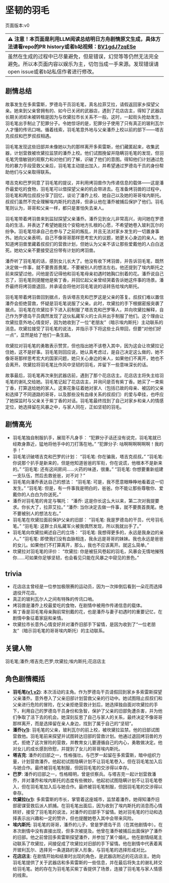 # 坚韧的羽毛
页面版本:v0
 

| :warning: 注意！本页面是利用LLM阅读总结明日方舟剧情原文生成，具体方法请看repo的PR history或者b站视频：[BV1gdJ7zqESe](https://www.bilibili.com/video/BV1gdJ7zqESe/)         |
|:----------------------------|
| 虽然在生成的过程中已尽量避免，但是错误，幻觉等等仍然无法完全避免。所以本页面内容以娱乐为主，切勿当成一手来源。发现错误请open issue或者b站私信作者进行修改。|



## 剧情总结
故事发生在多索雷斯，罗德岛干员羽毛笔，真名拉菲艾拉，请假返回家乡探望父亲。她来到父亲曾拥有的、如今已关闭的武器店，遇到了花店店主，得知了武器店长期关闭却未被转租是因为与坎黛拉市长关系不一般。这时，一起街头抢劫发生，羽毛笔出手制止了犯罪分子。令她惊讶的是，犯罪分子使用了只有真正的玻利瓦尔人才懂的传讯口哨。循着线索，羽毛笔意外地与父亲潘乔上校以前的部下——塔吉克叔叔和巴罗叔叔相遇。

羽毛笔发现这些旧部并未像她以为的那样离开多索雷斯，他们藏匿起来，收集武器，计划营救被坎黛拉监禁的潘乔上校。他们试图挽留并隐瞒羽毛笔的发现，但羽毛笔凭借敏锐的观察力和对他们的了解，识破了他们的意图。得知他们计划通过危险的暴力手段营救父亲后，羽毛笔主动提出加入，并希望通过罗德岛干员的身份帮助他们与父亲取得联系。

塔吉克和巴罗同意了羽毛笔的提议，并利用烤羽兽作为传递信息的载体——这是潘乔最爱吃的食物，羽毛笔可以借探望父亲的机会带进去。在准备烤羽兽的过程中，羽毛笔和两位叔叔分享了回忆，谈论了潘乔上校、她自己以及她的哥哥埃内斯托。叔叔们虽然不完全理解埃内斯托的选择，但承认他在潘乔被捕后保护了他们。羽毛笔则认为，哥哥和父亲一样，都只是害怕失去亲人。

羽毛笔带着烤羽兽来到监狱探望父亲潘乔。潘乔见到女儿非常高兴，询问她在罗德岛的生活，并表达了希望她能找个安稳地方扎根的心愿，不希望她卷入玻利瓦尔的纷争。羽毛笔坦承自己也参与了之前的叛乱，并且无法对家乡发生的一切置身事外。她向父亲表明，自己不像哥哥那样思考宏大的议题，她更关心身边的亲人。她知道烤羽兽里藏着叔叔们的营救计划，但她认为父亲不该让那些爱戴他的人白白送死。她劝父亲不要接受这份带有计划的烤羽兽。

潘乔听了羽毛笔的话，感到女儿长大了。他没有收下烤羽兽，并告诉羽毛笔，既然决定做一件事，就不要畏首畏尾，不要被别人的想法左右。他还提到了埃内斯托之前来探望过他，问他是否记得他和羽毛笔母亲初遇时她胸口别着的花。潘乔说自己忘了，羽毛笔则提醒他是紫丁香，并回忆起父亲曾经哭着告诉她这件事的场景。潘乔最终将烤羽兽退回，并承诺会将他对羽毛笔说的话转告给埃内斯托。

羽毛笔带着烤羽兽回到据点，告诉塔吉克和巴罗这是父亲的答复。叔叔们难以置信潘乔会拒绝营救，怀疑是羽毛笔说服了父亲。此时，坎黛拉的手下根据密报突袭了据点。羽毛笔在坎黛拉手下进入前制服了塔吉克和巴罗等人，并向坎黛拉解释，自己作为罗德岛干员偶然发现了这伙私藏军火的士兵并出手制服了他们。这个理由让坎黛拉意外地心情变好，因为她收到了一位“老朋友”（暗示埃内斯托）主动联系的消息。坎黛拉接受了羽毛笔的说法，并指示手下将这些士兵带回，但要“对他们好一点”，显然是给了他们一条生路。

坎黛拉对羽毛笔的勇敢表示赞赏，但也指出她不该卷入其中，因为这会让坎黛拉记住她，这不是好事。羽毛笔则回应说，她认真考虑过，是自己决定这么做的，她不像哥哥那样思考宏大的国家问题，她只关心身边的亲人，如果他们不离开，她也不会离开。坎黛拉将羽毛笔比作风中坚韧的羽毛，并留下一些意味深长的话。

故事最后，羽毛笔再次来到武器店前，遇到了那个花店店主。花店店主将失主给羽毛笔的谢礼交给她。羽毛笔记起了花店店主，并询问是否有紫丁香。她买了一束紫丁香，打算送给她的家人。这束花象征着她对家人（包括已故的母亲、被囚的父亲和选择了不同道路的哥哥，以及那些没有血缘关系的叔叔们）的爱与牵挂，也呼应了她探监时与父亲关于紫丁香的对话。羽毛笔最终找到了自己对家乡和亲人的情感定位，她选择留在风暴之中，与家人同在，正如坚韧的羽毛。
## 剧情高光
- 羽毛笔独自制服扒手，展现不凡身手：
“犯罪分子话还没有说完，羽毛笔就已经欺身靠近，猛地将他手中的刀打落在地。”
“犯罪分子: 咕啊啊啊啊啊啊！我的手！”
- 羽毛笔识破塔吉克和巴罗的计划：
“羽毛笔: 你在骗我，塔吉克叔叔。”
“羽毛笔: 你说那个扒手是新来的，但是他知道爸爸的军衔，你在说谎，他根本不是新来的。”
“羽毛笔: 还有这间房间......火药的味道，很重。”
“羽毛笔: 你想要重新组建一支队伍，然后去救爸爸，对不对？”
- 羽毛笔向潘乔表达自己的想法：
“羽毛笔: 可是，我不愿意眼睁睁地看着这一切发生。”
“羽毛笔: 但是，有一件事我是明白的，爸爸。你不能让那些尊敬你、爱戴你的人白白为你送死。”
- 潘乔对羽毛笔的肯定与嘱托：
“潘乔: 这是你长这么大以来，第二次对我提要求。你长大了，拉菲艾拉。”
“潘乔: 当你决定去做一件事，就不要畏首畏尾。绝不要被别人的想法左右。”
- 羽毛笔在坎黛拉面前保护父亲的旧部：
“羽毛笔: 我是罗德岛的干员，代号羽毛笔。”
“羽毛笔: 这群士兵私藏军火被我偶然发现，所以我就出手了。”
- 羽毛笔向坎黛拉阐述自己的立场：
“羽毛笔: 我想得更多的，永远是我身边的亲人。”
“羽毛笔: 即使我们没有血脉相连，我永远是哥哥的妹妹。我也永远是爸爸的女儿。如果他们不打算离开，那么，我也不应该离开。就这么简单。”
- 坎黛拉对羽毛笔的评价：
“坎黛拉: 你是被狂风卷起的羽毛，风暴会无情地摧残你......可如果你足够坚韧，也会看见只能在风暴之中窥见的景色。”
## trivia
- 花店店主曾经是一位参加极限赛的运动员，因为一次摔倒后看到一朵花而选择退役开花店。
- 真正的玻利瓦尔人之间有特殊的传讯口哨。
- 烤羽兽是潘乔上校最爱吃的食物，在剧情中被用作传递信息的载体。
- 紫丁香是羽毛笔母亲胸前常别戴的花，也是潘乔与妻子初遇时的重要记忆，在剧情中象征着家庭和亲情。
- 坎黛拉市长意外心情变好并对潘乔旧部手下留情，是因为收到了“一位老朋友”（暗示羽毛笔的哥哥埃内斯托）的主动联系。
## 关键人物
羽毛笔;潘乔;塔吉克;巴罗;坎黛拉;埃内斯托;花店店主
## 角色剧情概括
-   **羽毛笔([v1](../chars/char_421_crow.md),[v2](../char_v3/char_421_crow.md))**: 本次活动的主角。作为罗德岛干员请假回到家乡多索雷斯探望父亲潘乔。意外卷入了父亲旧部计划营救父亲的行动中。她试图阻止叔叔们和父亲进行危险的冒险，在父亲拒绝营救计划后，她选择独自面对坎黛拉的手下，利用自己的罗德岛干员身份和急智，保护了父亲的旧部免遭杀害，并为他们争取了活下去的机会。她深刻反思了自己与家人的关系，最终决定不像哥哥那样离开，而是选择留在亲人身边，找到了属于自己的“坚韧”。
-   **潘乔([v1](../chars/extended_char_pan_qiao.md))**: 羽毛笔的父亲，玻利瓦尔的前上校，被坎黛拉监禁。他的旧部试图营救他。羽毛笔前来探望并试图转达旧部的营救计划。他通过退回烤羽兽的方式，拒绝了这次冒险的营救，并教育女儿要遵循自己的内心，勇敢做决定。他对女儿的成长感到欣慰，并提到了女儿的哥哥埃内斯托。
-   **塔吉克**: 潘乔的旧部之一，性格强壮。与巴罗一起留在多索雷斯，暗中组织力量，计划营救潘乔。他起初试图隐瞒计划不让羽毛笔卷入，但在羽毛笔加入后与她合作。最终被羽毛笔制服，但因羽毛笔的交涉得以幸存。
-   **巴罗**: 潘乔的旧部之一，性格精明，曾是侦察兵。与塔吉克一起计划营救潘乔，并对潘乔和埃内斯托的态度有些微妙。他起初试图隐瞒计划不让羽毛笔卷入，但在羽毛笔加入后与她合作。最终被羽毛笔制服，但因羽毛笔的交涉得以幸存。
-   **坎黛拉([v1](../chars/extended_char_kan_dai_la.md))**: 多索雷斯的市长，掌管着这座城市，监禁着潘乔。她得知潘乔旧部密谋营救后派人抓捕。在羽毛笔出面后，因为收到了埃内斯托的消息而心情转好，接受了羽毛笔的说法，对潘乔的旧部手下留情。她对羽毛笔的行动和选择表示出兴趣和一定的赞许，但也提醒她卷入其中会带来风险。
-   **埃内斯托**: 羽毛笔的哥哥，潘乔的儿子，曾是罗德岛干员（在其他剧情中）。在本次剧情中没有直接出现，但多次被提及。他曾在潘乔被捕后出面保护了潘乔的旧部。他之前曾回多索雷斯探望潘乔，并参加了某个婚礼。他在剧情结尾主动联系了坎黛拉，间接促成了坎黛拉对旧部的手下留情。他在剧情中代表着离开玻利瓦尔、选择另一条道路的家人形象，与羽毛笔的选择形成对比。
-   **花店店主**: 在剧情开始和结束时出现的角色，是武器店附近的花店店主。她向羽毛笔提供了关于武器店和多索雷斯的一些信息，并在最后将失主的谢礼转交给羽毛笔。她的存在为羽毛笔买紫丁香提供了场景，连接了羽毛笔与家人情感的线索。
